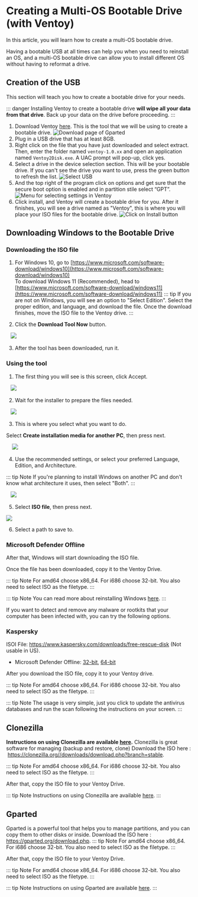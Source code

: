# Creating a Multi-OS Bootable Drive (with Ventoy)
In this article, you will learn how to create a multi-OS bootable drive. 

Having a bootable USB at all times can help you when you need to reinstall an OS, and a multi-OS bootable drive can allow you to install different OS without having to reformat a drive.

## Creation of the USB
This section will teach you how to create a bootable drive for your needs.

::: danger
Installing Ventoy to create a bootable drive **will wipe all your data from that drive**. Back up your data on the drive before proceeding.
:::
1. Download Ventoy [here](https://www.ventoy.net/en/download.html). This is the tool that we will be using to create a bootable drive.
![Download page of Gparted](img/ventoy/Gparted.png)
2. Plug in a USB drive that has at least 8GB.
3. Right click on the file that you have just downloaded and select extract. Then, enter the folder named `ventoy-1.0.xx` and open an application named `Ventoy2Disk.exe`. A UAC prompt will pop-up, click yes.
4. Select a drive in the device selection section. This will be your bootable drive. If you can't see the drive you want to use, press the green button to refresh the list.
![Select USB](<img/ventoy/Ventoy screen.png>)
5. And the top right of the program click on options and get sure that the secure boot option is enabled and in partition stile select “GPT”.
![Menu for selecting settings in Ventoy](<img/ventoy/Secure boot and GPT.png>)
6. Click install, and Ventoy will create a bootable drive for you. After it finishes, you will see a drive named as "Ventoy", this is where you will place your ISO files for the bootable drive.
![Click on Install button](img/ventoy/Install.png)

## Downloading Windows to the Bootable Drive
### Downloading the ISO file

1. For Windows 10, go to [https://www.microsoft.com/software-download/windows10](https://www.microsoft.com/software-download/windows10) <br>
To download Windows 11 (Recommended), head to [https://www.microsoft.com/software-download/windows11](https://www.microsoft.com/software-download/windows11)
::: tip
If you are not on Windows, you will see an option to "Select Edition". Select the proper edition, and language, and download the file. Once the download finishes, move the ISO file to the Ventoy drive.
:::


2. Click the **Download Tool Now** button.

   ![](./img/downloading-windows/downloadtoolnow.png)

3. After the tool has been downloaded, run it.

### Using the tool

1. The first thing you will see is this screen, click Accept.

   ![](./img/downloading-windows/licenseterms.png)

2. Wait for the installer to prepare the files needed.

   ![](./img/downloading-windows/gettingthings.png)

3. This is where you select what you want to do.

Select **Create installation media for another PC**, then press next.

    ![](./img/downloading-windows/whatdoyouwanttodo.png)

4. Use the recommended settings, or select your preferred Language, Edition, and Architecture.

::: tip Note
If you're planning to install Windows on another PC and don't know what architecture it uses, then select "Both".
:::

   ![](./img/downloading-windows/changelanguagearchitecture.png)

5. Select **ISO file**, then press next.

![](./img/downloading-windows/mediatouse.png)

6. Select a path to save to.
### Microsoft Defender Offline
After that, Windows will start downloading the ISO file.

Once the file has been downloaded, copy it to the Ventoy Drive.

::: tip Note
For amd64 choose x86_64. For i686 choose 32-bit.
You also need to select ISO as the filetype.
:::

::: tip Note
You can read more about reinstalling Windows [here](installing-windows).
:::

If you want to detect and remove any malware or rootkits that your computer has been infected with, you can try the following options.
### Kaspersky
ISOI File: https://www.kaspersky.com/downloads/free-rescue-disk (Not usable in US).
 - Microsoft Defender Offline: [32-bit](https://go.microsoft.com/fwlink/?LinkID=234123), [64-bit](https://go.microsoft.com/fwlink/?LinkID=234124)

After you download the ISO file, copy it to your Ventoy drive.

::: tip Note
For amd64 choose x86_64. For i686 choose 32-bit.
You also need to select ISO as the filetype.
:::

::: tip Note
The usage is very simple, just you click to update the antivirus databases and run the scan following the instructions on your screen.
:::

## Clonezilla
**Instructions on using Clonezilla are available [here](https://clonezilla.org//clonezilla-live-doc.php).**
Clonezilla is great software for managing (backup and restore, clone)
Download the ISO here :  https://clonezilla.org//downloads/download.php?branch=stable.

::: tip Note
For amd64 choose x86_64. For i686 choose 32-bit.
You also need to select ISO as the filetype.
:::

After that, copy the ISO file to your Ventoy Drive.

::: tip Note
Instructions on using Clonezilla are available [here](https://clonezilla.org//clonezilla-live-doc.php).
:::

## Gparted
Gparted is a powerful tool that helps you to manage partitions, and you can copy them to other disks or inside.
Download the ISO here :  https://gparted.org/download.php.
::: tip Note
For amd64 choose x86_64. For i686 choose 32-bit.
You also need to select ISO as the filetype.
:::

After that, copy the ISO file to your Ventoy Drive.

::: tip Note
For amd64 choose x86_64. For i686 choose 32-bit.
You also need to select ISO as the filetype.
:::

::: tip Note
Instructions on using Gparted are available [here](https://gparted.org/display-doc.php?name=help-manual).
:::
